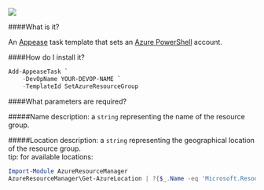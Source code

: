 ![](https://ci.appveyor.com/api/projects/status/rayv6xsibmqf48e8?svg=true)

####What is it?

An [Appease](http://appease.io) task template that sets an [Azure PowerShell](https://github.com/Azure/azure-powershell) account.

####How do I install it?

```PowerShell
Add-AppeaseTask `
    -DevOpName YOUR-DEVOP-NAME `
    -TemplateId SetAzureResourceGroup
```

####What parameters are required?

#####Name
description: a `string` representing the name of the resource group.

#####Location
description: a `string` representing the geographical location of the resource group.  
tip: for available locations:
```PowerShell
Import-Module AzureResourceManager
AzureResourceManager\Get-AzureLocation | ?{$_.Name -eq 'Microsoft.Resources/resourceGroups'} | select LocationsString

```
